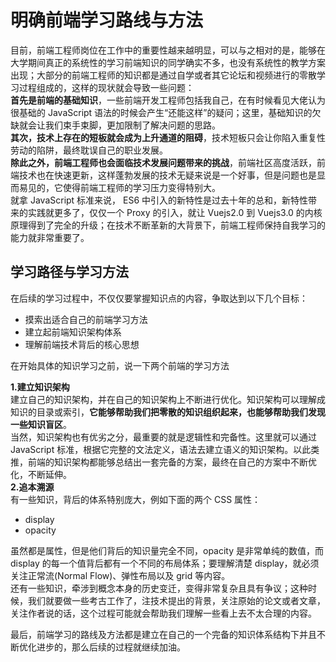 # 明确前端学习路线与方法

目前，前端工程师岗位在工作中的重要性越来越明显，可以与之相对的是，能够在大学期间真正的系统性的学习前端知识的同学确实不多，也没有系统性的教学方案出现；大部分的前端工程师的知识都是通过自学或者其它论坛和视频进行的零散学习过程组成的，这样的现状就会导致一些问题：  
**首先是前端的基础知识**，一些前端开发工程师包括我自己，在有时候看见大佬认为很基础的 JavaScript 语法的时候会产生“还能这样”的疑问；这里，基础知识的欠缺就会让我们束手束脚，更加限制了解决问题的思路。  
**其次，技术上存在的短板就会成为上升通道的阻碍**，技术短板只会让你陷入重复性劳动的陷阱，最终耽误自己的职业发展。  
**除此之外，前端工程师也会面临技术发展问题带来的挑战**，前端社区高度活跃，前端技术也在快速更新，这样蓬勃发展的技术无疑来说是一个好事，但是问题也是显而易见的，它使得前端工程师的学习压力变得特别大。  
就拿 JavaScript 标准来说， ES6 中引入的新特性是过去十年的总和，新特性带来的实践就更多了，仅仅一个 Proxy 的引入，就让 Vuejs2.0 到 Vuejs3.0 的内核原理得到了完全的升级；在技术不断革新的大背景下，前端工程师保持自我学习的能力就非常重要了。  

## 学习路径与学习方法

在后续的学习过程中，不仅仅要掌握知识点的内容，争取达到以下几个目标：

- 摸索出适合自己的前端学习方法
- 建立起前端知识架构体系
- 理解前端技术背后的核心思想

在开始具体的知识学习之前，说一下两个前端的学习方法

**1.建立知识架构**  
建立自己的知识架构，并在自己的知识架构上不断进行优化。知识架构可以理解成知识的目录或索引，**它能够帮助我们把零散的知识组织起来，也能够帮助我们发现一些知识盲区**。  
当然，知识架构也有优劣之分，最重要的就是逻辑性和完备性。这里就可以通过 JavaScript 标准，根据它完整的文法定义，语法去建立语义的知识架构。以此类推，前端的知识架构都能够总结出一套完备的方案，最终在自己的方案中不断优化，不断延伸。  
**2.追本溯源**  
有一些知识，背后的体系特别庞大，例如下面的两个 CSS 属性：

- display
- opacity

虽然都是属性，但是他们背后的知识量完全不同，opacity 是非常单纯的数值，而 display 的每一个值背后都有一个不同的布局体系；要理解清楚 display，就必须关注正常流(Normal Flow)、弹性布局以及 grid 等内容。  
还有一些知识，牵涉到概念本身的历史变迁，变得非常复杂且具有争议；这种时候，我们就要做一些考古工作了，注技术提出的背景，关注原始的论文或者文章，关注作者说的话，这个过程可能就会帮助我们理解一些看上去不太合理的内容。  

最后，前端学习的路线及方法都是建立在自己的一个完备的知识体系结构下并且不断优化进步的，那么后续的过程就继续加油。
